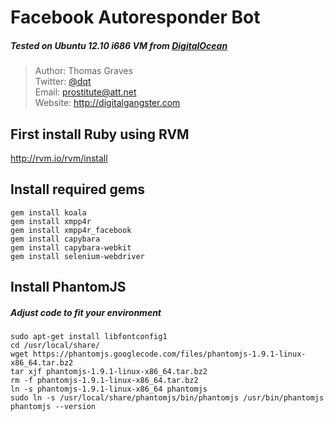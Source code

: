 # Facebook Autoresponder Bot
##### Tested on Ubuntu 12.10 i686  VM from [DigitalOcean](https://www.digitalocean.com/?refcode=491a07ff4e96 )

>Author: Thomas Graves  
Twitter: [@dqt](http://twitter.com/dqt)  
Email: prostitute@att.net  
Website: http://digitalgangster.com


## First install Ruby using RVM

http://rvm.io/rvm/install

## Install required gems

```
gem install koala
gem install xmpp4r
gem install xmpp4r_facebook
gem install capybara
gem install capybara-webkit
gem install selenium-webdriver
```

## Install PhantomJS

##### Adjust code to fit your environment

```
sudo apt-get install libfontconfig1
cd /usr/local/share/
wget https://phantomjs.googlecode.com/files/phantomjs-1.9.1-linux-x86_64.tar.bz2
tar xjf phantomjs-1.9.1-linux-x86_64.tar.bz2
rm -f phantomjs-1.9.1-linux-x86_64.tar.bz2
ln -s phantomjs-1.9.1-linux-x86_64 phantomjs
sudo ln -s /usr/local/share/phantomjs/bin/phantomjs /usr/bin/phantomjs
phantomjs --version
```